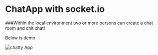 # ChatApp with socket.io

###Within the local environment two or more persons can create a chat room and chit chat!

Below is demo

![chatty App](https://user-images.githubusercontent.com/65470058/215062349-a7bfd6f0-be03-4282-82e8-60a531eefdee.png)
